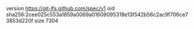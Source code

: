 version https://git-lfs.github.com/spec/v1
oid sha256:2cee025c553a1859a0069a01609095318e13f542b56c2ac9f706ce73853d220f
size 7304
